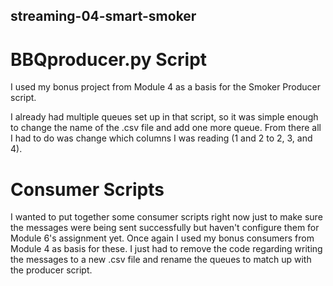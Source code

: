 ## streaming-04-smart-smoker

# BBQproducer.py Script

I used my bonus project from Module 4 as a basis for the Smoker Producer script.

I already had multiple queues set up in that script, so it was simple enough to change the name of the .csv file and add one more queue. From there all I had to do was change which columns I was reading (1 and 2 to 2, 3, and 4). 

# Consumer Scripts

I wanted to put together some consumer scripts right now just to make sure the messages were being sent successfully but haven't configure them for Module 6's assignment yet. Once again I used my bonus consumers from Module 4 as basis for these. I just had to remove the code regarding writing the messages to a new .csv file and rename the queues to match up with the producer script. 


